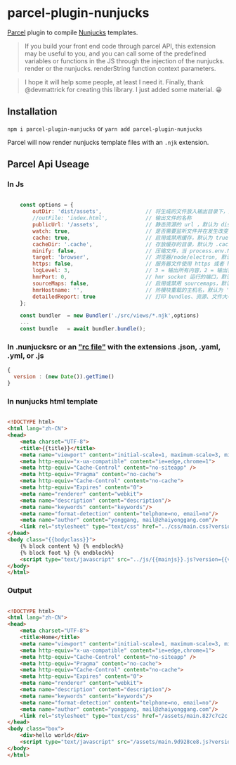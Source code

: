 # parcel-plugin-nunjucks
[Parcel](https://parceljs.org/) plugin to compile [Nunjucks](https://mozilla.github.io/nunjucks/) templates.


>
>If you build your front end code through parcel API, this extension may be useful to you, and you can call some of the predefined variables or functions in the JS through the injection of the nunjucks. render or the nunjucks. renderString function context parameters.

> I hope it will help some people, at least I need it.
> Finally, thank @devmattrick for creating this library. I just added some material. 😀
>



## Installation
`npm i parcel-plugin-nunjucks` or `yarn add parcel-plugin-nunjucks`

Parcel will now render nunjucks template files with an `.njk` extension.


 
## Parcel Api Useage
 
### In Js
```javascript

    const options = {
        outDir: 'dist/assets',             	// 将生成的文件放入输出目录下，默认为 dist
        //outFile: 'index.html',           	// 输出文件的名称
        publicUrl: '/assets',             	// 静态资源的 url ，默认为 dist
        watch: true,                		// 是否需要监听文件并在发生改变时重新编译它们，默认为 process.env.NODE_ENV !== 'production'
        cache: true,                		// 启用或禁用缓存，默认为 true
        cacheDir: '.cache',         		// 存放缓存的目录，默认为 .cache
        minify: false,              		// 压缩文件，当 process.env.NODE_ENV === 'production' 时，会启用
        target: 'browser',          		// 浏览器/node/electron, 默认为 browser
        https: false,               		// 服务器文件使用 https 或者 http，默认为 false
        logLevel: 3,                		// 3 = 输出所有内容，2 = 输出警告和错误, 1 = 输出错误
        hmrPort: 0,                 		// hmr socket 运行的端口，默认为随机空闲端口(在 Node.js 中，0 会被解析为随机空闲端口)
        sourceMaps: false,          		// 启用或禁用 sourcemaps，默认为启用(在精简版本中不支持)
        hmrHostname: '',            		// 热模块重载的主机名，默认为 ''
        detailedReport: true        		// 打印 bundles、资源、文件大小和使用时间的详细报告，默认为 false，只有在禁用监听状态时才打印报告
    };

    const bundler  = new Bundler('./src/views/*.njk',options)
    ...
    const bundle   = await bundler.bundle();

```


### In .nunjucksrc or an ["rc file"](https://github.com/davidtheclark/cosmiconfig) with the extensions .json, .yaml, .yml, or .js 
```javascript
{
  version : (new Date()).getTime()
}
```


### In nunjucks html template
```html

<!DOCTYPE html>
<html lang="zh-CN">
<head>
    <meta charset="UTF-8">
    <title>{{title}}</title>
    <meta name="viewport" content="initial-scale=1, maximum-scale=3, minimum-scale=1, user-scalable=no">
    <meta http-equiv="x-ua-compatible" content="ie=edge,chrome=1">
    <meta http-equiv="Cache-Control" content="no-siteapp" />
    <meta http-equiv="Pragma" content="no-cache">
    <meta http-equiv="Cache-Control" content="no-cache">
    <meta http-equiv="Expires" content="0">
    <meta name="renderer" content="webkit">
    <meta name="description" content="description"/>
    <meta name="keywords" content="keywords"/>
    <meta name="format-detection" content="telphone=no, email=no"/>
    <meta name="author" content="yonggang, mail@zhaiyonggang.com"/>
    <link rel="stylesheet" type="text/css" href="../css/main.css?version={{version}}" />
</head>
<body class="{{bodyclass}}">
    {% block content %} {% endblock%}
    {% block foot %} {% endblock%}
    <script type="text/javascript" src="../js/{{mainjs}}.js?version={{version}}" async></script>
</body>
</html>

```

### Output
```html

<!DOCTYPE html>
<html lang="zh-CN">
<head>
    <meta charset="UTF-8">
    <title>Home</title>
    <meta name="viewport" content="initial-scale=1, maximum-scale=3, minimum-scale=1, user-scalable=no">
    <meta http-equiv="x-ua-compatible" content="ie=edge,chrome=1">
    <meta http-equiv="Cache-Control" content="no-siteapp" />
    <meta http-equiv="Pragma" content="no-cache">
    <meta http-equiv="Cache-Control" content="no-cache">
    <meta http-equiv="Expires" content="0">
    <meta name="renderer" content="webkit">
    <meta name="description" content="description"/>
    <meta name="keywords" content="keywords"/>
    <meta name="format-detection" content="telphone=no, email=no"/>
    <meta name="author" content="yonggang, mail@zhaiyonggang.com"/>
    <link rel="stylesheet" type="text/css" href="/assets/main.827c7c2c.css?version=1527135397030" />
</head>
<body class="box">
    <div>hello world</div>
    <script type="text/javascript" src="/assets/main.9d928ce8.js?version=1527135397030" async></script>
</body>
</html>

```
